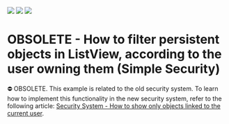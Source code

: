 <!-- default badges list -->
![](https://img.shields.io/endpoint?url=https://codecentral.devexpress.com/api/v1/VersionRange/134075439/10.1.4%2B)
[![](https://img.shields.io/badge/Open_in_DevExpress_Support_Center-FF7200?style=flat-square&logo=DevExpress&logoColor=white)](https://supportcenter.devexpress.com/ticket/details/E919)
[![](https://img.shields.io/badge/📖_How_to_use_DevExpress_Examples-e9f6fc?style=flat-square)](https://docs.devexpress.com/GeneralInformation/403183)
<!-- default badges end -->
# OBSOLETE - How to filter persistent objects in ListView, according to the user owning them (Simple Security)


⛔ OBSOLETE. This example is related to the old security system. To learn how to implement this functionality in the new security system, refer to the following article: [Security System - How to show only objects linked to the current user](https://supportcenter.devexpress.com/ticket/details/q430153/security-system-how-to-show-only-objects-linked-to-the-current-user).